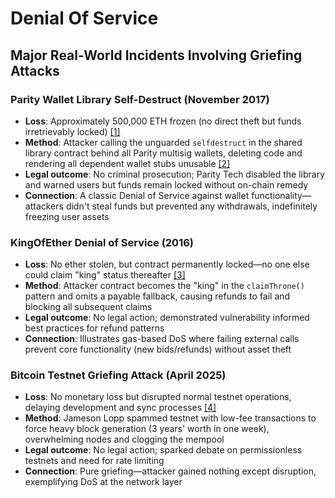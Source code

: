 # Denial Of Service

## Major Real-World Incidents Involving Griefing Attacks

### **Parity Wallet Library Self-Destruct (November 2017)**

- **Loss**: Approximately 500,000 ETH frozen (no direct theft but funds irretrievably locked) [[1]](https://medium.com/paritytech/a-postmortem-on-the-parity-multi-sig-library-self-destruct-63daca3a4cf7)
- **Method**: Attacker calling the unguarded `selfdestruct` in the shared library contract behind all Parity multisig wallets, deleting code and rendering all dependent wallet stubs unusable [[2]](https://blog.openzeppelin.com/parity-wallet-hack-reloaded)
- **Legal outcome**: No criminal prosecution; Parity Tech disabled the library and warned users but funds remain locked without on-chain remedy
- **Connection**: A classic Denial of Service against wallet functionality—attackers didn't steal funds but prevented any withdrawals, indefinitely freezing user assets

### **KingOfEther Denial of Service (2016)**

- **Loss**: No ether stolen, but contract permanently locked—no one else could claim "king" status thereafter [[3]](https://medium.com/@Knownsec_Blockchain_Lab/in-depth-understanding-of-denial-of-service-vulnerabilities-dd437b1d7a1c)
- **Method**: Attacker contract becomes the "king" in the `claimThrone()` pattern and omits a payable fallback, causing refunds to fail and blocking all subsequent claims
- **Legal outcome**: No legal action; demonstrated vulnerability informed best practices for refund patterns
- **Connection**: Illustrates gas-based DoS where failing external calls prevent core functionality (new bids/refunds) without asset theft

### **Bitcoin Testnet Griefing Attack (April 2025)**

- **Loss**: No monetary loss but disrupted normal testnet operations, delaying development and sync processes [[4]](https://www.theblock.co/post/291519/bitcoin-testnet-griefing-attack-generates-three-years-worth-of-blocks-in-one-week-frustrating-developers)
- **Method**: Jameson Lopp spammed testnet with low-fee transactions to force heavy block generation (3 years' worth in one week), overwhelming nodes and clogging the mempool
- **Legal outcome**: No legal action; sparked debate on permissionless testnets and need for rate limiting
- **Connection**: Pure griefing—attacker gained nothing except disruption, exemplifying DoS at the network layer
